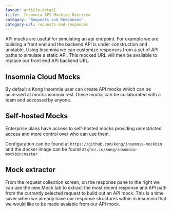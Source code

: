 ```yaml
---
layout: article-detail
title:  Insomnia API Mocking Overview
category: "Requests and Responses"
category-url: requests-and-responses
---
```


API mocks are useful for simulating an api endpoint. For example we are building a front end and the backend API is under construction and unstable. Using Insomnia we can customize responses from a set of API paths to simulate a static API. This mocked URL will then be available to replace our front end API backend URL.

## Insomnia Cloud Mocks

By default a Kong Insomnia user can create API mocks which can be accessed at mock.insomnia.rest
These mocks can be collaborated with a team and accessed by anyone.

## Self-hosted Mocks

Enterprise plans have access to self-hosted mocks providing unrestricted access and more control over who can use them.

Configuration can be found at `https://github.com/kong/insomnia-mockbin` and the docker image can be found at `ghcr.io/kong/insomnia-mockbin:master`

## Mock extractor

From the request collection screen, on the response pane to the right we can use the new Mock tab to extract the most recent response and API path from the currently selected request to build out an API mock. This is a time saver when we already have our response structures within in insomnia that we would like to be made avaiable from our API mock.

